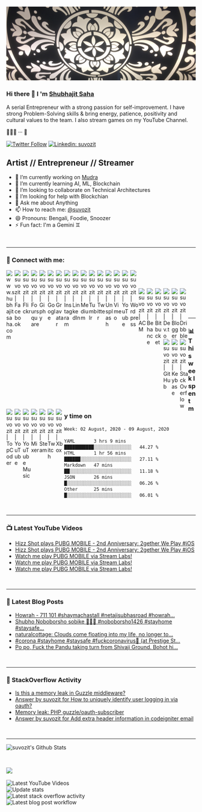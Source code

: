 ![](https://github.com/suvozit/suvozit/raw/master/IMG_2690.JPG)

### Hi there 👋 I 'm [Shubhajit Saha][website]

A serial Entrepreneur with a strong passion for self-improvement. I have strong Problem-Solving skills & bring energy, patience, positivity and cultural values to the team. I also stream games on my YouTube Channel.

🙇🏼‍♂️ ⸱⸱⸱ 🤖

[![Twitter Follow](https://img.shields.io/twitter/follow/suvozit?label=Follow)](https://twitter.com/suvozit)
[![Linkedin: suvozit](https://img.shields.io/badge/-Connect-blue?style=flat-square&logo=Linkedin&logoColor=white&link=https://www.linkedin.com/in/suvozit/)](https://www.linkedin.com/in/suvozit/)

## Artist // Entrepreneur // Streamer

- 🔭 I’m currently working on [Mudra](https://www.mudra.club)
- 🌱 I’m currently learning AI, ML, Blockchain
- 👯 I’m looking to collaborate on Technical Architectures
- 🤔 I’m looking for help with Blockchian
- 💬 Ask me about Anything
- 📫 How to reach me: [@suvozit][twitter]
- 😄 Pronouns: Bengali, Foodie, Snoozer
- ⚡ Fun fact: I'm a Gemini ♊️

<br />

---

### 🦉 Connect with me:

[<img align="left" alt="www.shubhajitsaha.com" width="22px" src="https://simpleicons.org/icons/rss.svg" />][website]

[<img align="left" alt="suvozit | Facebook" width="22px" src="https://simpleicons.org/icons/facebook.svg" />][facebook]
[<img align="left" alt="suvozit | Flickr" width="22px" src="https://simpleicons.org/icons/flickr.svg" />][flickr]
[<img align="left" alt="suvozit | Foursquare" width="22px" src="https://simpleicons.org/icons/foursquare.svg" />][foursquare]
<!-- https://github.com/simple-icons/simple-icons/issues/3414 -->
[<img align="left" alt="suvozit | Giphy" width="22px" src="https://simpleicons.org/icons/genius.svg" />][giphy]
[<img align="left" alt="suvozit | Google" width="22px" src="https://simpleicons.org/icons/google.svg" />][google]
[<img align="left" alt="suvozit | Gravatar" width="22px" src="https://simpleicons.org/icons/gravatar.svg" />][gravatar]
[<img align="left" alt="suvozit | Instagram" width="22px" src="https://simpleicons.org/icons/instagram.svg" />][instagram]
[<img align="left" alt="suvozit | LinkedIn" width="22px" src="https://simpleicons.org/icons/linkedin.svg" />][linkedin]
[<img align="left" alt="suvozit | Medium" width="22px" src="https://simpleicons.org/icons/medium.svg" />][medium]
[<img align="left" alt="suvozit | Tumblr" width="22px" src="https://simpleicons.org/icons/tumblr.svg" />][tumblr]
[<img align="left" alt="suvozit | Twitter" width="22px" src="https://simpleicons.org/icons/twitter.svg" />][twitter]
[<img align="left" alt="suvozit | Unsplash" width="22px" src="https://simpleicons.org/icons/unsplash.svg" />][unsplash]
[<img align="left" alt="suvozit | Vimeo" width="22px" src="https://simpleicons.org/icons/vimeo.svg" />][vimeo]
[<img align="left" alt="suvozit | YouTube" width="22px" src="https://simpleicons.org/icons/vine.svg" />][vine]
[<img align="left" alt="suvozit | Wordpress" width="22px" src="https://simpleicons.org/icons/wordpress.svg" />][wordpress]

<br />
<br />

[<img align="left" alt="suvozit | ACM" width="22px" src="https://simpleicons.org/icons/acm.svg" />][acm]
[<img align="left" alt="suvozit | Behance" width="22px" src="https://simpleicons.org/icons/behance.svg" />][behance]
[<img align="left" alt="suvozit | Bitbucket" width="22px" src="https://simpleicons.org/icons/bitbucket.svg" />][bitbucket]
[<img align="left" alt="suvozit | Dev.to" width="22px" src="https://simpleicons.org/icons/dev-dot-to.svg" />][dev-dot-to]
[<img align="left" alt="suvozit | Blogger" width="22px" src="https://simpleicons.org/icons/blogger.svg" />][blogger]
[<img align="left" alt="suvozit | Dribbble" width="22px" src="https://simpleicons.org/icons/dribbble.svg" />][dribbble]
[<img align="left" alt="suvozit | GitHub" width="22px" src="https://simpleicons.org/icons/github.svg" />][github]
[<img align="left" alt="suvozit | Keybase" width="22px" src="https://simpleicons.org/icons/keybase.svg" />][keybase]
[<img align="left" alt="suvozit | StackOverflow" width="22px" src="https://simpleicons.org/icons/stackoverflow.svg" />][stackoverflow]
[<img align="left" alt="suvozit | TopCoder" width="22px" src="https://simpleicons.org/icons/topcoder.svg" />][topcoder]

<br />
<br />

[<img align="left" alt="suvozit | YouTube" width="22px" src="https://simpleicons.org/icons/youtube.svg" />][youtube]
[<img align="left" alt="suvozit | YouTube Music" width="22px" src="https://simpleicons.org/icons/youtubemusic.svg" />][youtubemusic]
[<img align="left" alt="suvozit | Mixer" width="22px" src="https://simpleicons.org/icons/mixer.svg" />][mixer]
[<img align="left" alt="suvozit | Steam" width="22px" src="https://simpleicons.org/icons/steam.svg" />][steam]
[<img align="left" alt="suvozit | Twitch" width="22px" src="https://simpleicons.org/icons/twitch.svg" />][twitch]
[<img align="left" alt="suvozit | Xbox" width="22px" src="https://simpleicons.org/icons/xbox.svg" />][xbox]

<br />

---

### 📊 This week I spent my time on
<!--START_SECTION:waka-->
```text
Week: 02 August, 2020 - 09 August, 2020

YAML       3 hrs 9 mins    ███████████░░░░░░░░░░░░░░   44.27 % 
HTML       1 hr 56 mins    ██████░░░░░░░░░░░░░░░░░░░   27.11 % 
Markdown   47 mins         ██░░░░░░░░░░░░░░░░░░░░░░░   11.18 % 
JSON       26 mins         █░░░░░░░░░░░░░░░░░░░░░░░░   06.26 % 
Other      25 mins         █░░░░░░░░░░░░░░░░░░░░░░░░   06.01 %
```
<!--END_SECTION:waka-->

<br />

---

### 📺 Latest YouTube Videos
<!-- YOUTUBE:START -->
- [Hizz Shot plays PUBG MOBILE - 2nd Anniversary: 2gether We Play #iOS](https://www.youtube.com/watch?v=_BEy5_7lNOo)
- [Hizz Shot plays PUBG MOBILE - 2nd Anniversary: 2gether We Play #iOS](https://www.youtube.com/watch?v=9H_lx4TuCfc)
- [Watch me play PUBG MOBILE via Stream Labs!](https://www.youtube.com/watch?v=Jz__lNgcSXQ)
- [Watch me play PUBG MOBILE via Stream Labs!](https://www.youtube.com/watch?v=JpN-qZdNSF8)
- [Watch me play PUBG MOBILE via Stream Labs!](https://www.youtube.com/watch?v=9CT1SyBuaHo)
<!-- YOUTUBE:END -->

<br />

---

### 📕 Latest Blog Posts
<!-- BLOG-POST-LIST:START -->
- [Howrah - 711 101 #shaymachastall #netajisubhasroad #howrah...](https://suvozit.tumblr.com/post/622349250048688128)
- [Shubho Noboborsho sobike 🥳😷🦠 #noboborsho1426 #stayhome #staysafe...](https://suvozit.tumblr.com/post/615373228046778368)
- [naturalcottage:
Clouds come floating into my life, no longer to...](https://suvozit.tumblr.com/post/615157085565550592)
- [#corona #stayhome #staysafe #fuckcoronavirus🍻  (at Prestige St...](https://suvozit.tumblr.com/post/613982278034538496)
- [Po po, Fuck the Pandu taking turn from Shivaji Ground. Bohot hi...](https://suvozit.tumblr.com/post/613368152073666560)
<!-- BLOG-POST-LIST:END -->

<br />

---

### 🙈 StackOverflow Activity
<!-- STACKOVERFLOW:START -->
- [Is this a memory leak in Guzzle middleware?](https://stackoverflow.com/questions/33155886/is-this-a-memory-leak-in-guzzle-middleware)
- [Answer by suvozit for How to uniquely identify user logging in via oauth?](https://stackoverflow.com/questions/21145560/how-to-uniquely-identify-user-logging-in-via-oauth/33026038#33026038)
- [Memory leak: PHP guzzle/oauth-subscriber](https://stackoverflow.com/questions/33025963/memory-leak-php-guzzle-oauth-subscriber)
- [Answer by suvozit for Add extra header information in codeigniter email](https://stackoverflow.com/questions/9062192/add-extra-header-information-in-codeigniter-email/30558524#30558524)
<!-- STACKOVERFLOW:END -->

<br />

---

![suvozit's Github Stats](https://github-readme-stats.vercel.app/api?username=suvozit&show_icons=true&hide_border=true&show_icons=true&theme=great-gatsby)

<br />

[![](https://www.xboxgamertag.com/gamercard/bitsits/newnxe/card.png)][xbox]

![Latest YouTube Videos](https://github.com/suvozit/suvozit/workflows/Latest%20YouTube%20Videos/badge.svg)  
![Update stats](https://github.com/suvozit/suvozit/workflows/Update%20stats/badge.svg)  
![Latest stack overflow activity](https://github.com/suvozit/suvozit/workflows/Latest%20stack%20overflow%20activity/badge.svg)  
![Latest blog post workflow](https://github.com/suvozit/suvozit/workflows/Latest%20blog%20post%20workflow/badge.svg)

[website]: https://www.shubhajitsaha.com
[behance]: https://www.behance.net/suvozit
[blogger]: https://suvozit.blogspot.com
[dribbble]: https://dribbble.com/suvozit
[facebook]: https://www.facebook.com/suvozit
[foursquare]: https://foursquare.com/suvozit
[flickr]: https://www.flickr.com/photos/suvozit
[giphy]: https://giphy.com/channel/suvozit
[instagram]: https://instagram.com/suvozit
[linkedin]: https://linkedin.com/in/suvozit
[medium]: https://medium.com/@suvozit
[tumblr]: https://suvozit.tumblr.com
[twitter]: https://twitter.com/suvozit
[unsplash]: https://unsplash.com/@suvozit
[vimeo]: https://vimeo.com/suvozit
[wordpress]: https://suvozit.wordpress.com

[acm]: https://dl.acm.org/profile/87959207857
[bitbucket]: https://bitbucket.org/suvozit
[dev-dot-to]: http://dev.to/suvozit
[github]: https://github.com/suvozit
[spoj]: https://www.spoj.com/users/my_zit
[keybase]: https://keybase.io/suvozit
[stackoverflow]: https://stackoverflow.com/users/3466389/suvozit
[topcoder]: https://www.topcoder.com/members/bitsits

[youtube]: https://youtube.com/suvozit
[youtubemusic]: https://music.youtube.com/channel/UCok9vHtB8qv7HIvEZuArGLA
[mixer]: https://mixer.com/suvozit
[omlet]: https://omlet.gg/stream/suvozit
[steam]: https://steamcommunity.com/id/suvozit
[twitch]: https://www.twitch.tv/suvozit
[xbox]: http://live.xbox.com/Profile?Gamertag=bitsits

[google]: https://plus.google.com/+ShubhajitSaha
[gravatar]: https://en.gravatar.com/suvozit
[orkut]: https://www.orkut.com/Main#Profile.aspx?uid=3196709660811256557
[picasa]: http://picasaweb.google.com/bitsits
[vine]: https://vine.co/suvozit

<!--
    Acknowledgement:
        https://youtu.be/ECuqb5Tv9qI
        https://github.com/codeSTACKr/codeSTACKr
        https://github.com/gautamkrishnar/blog-post-workflow
        https://github.com/khaosdoctor
        https://github.com/anuraghazra/github-readme-stats
        https://github.com/athul/waka-readme
-->
